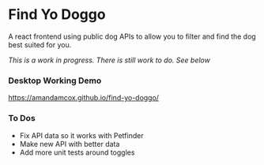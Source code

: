 # Find Yo Doggo

A react frontend using public dog APIs to allow you to filter and find the dog best suited for you.

_This is a work in progress. There is still work to do. See below_

### Desktop Working Demo

https://amandamcox.github.io/find-yo-doggo/

### To Dos

-   Fix API data so it works with Petfinder
-   Make new API with better data
-   Add more unit tests around toggles
